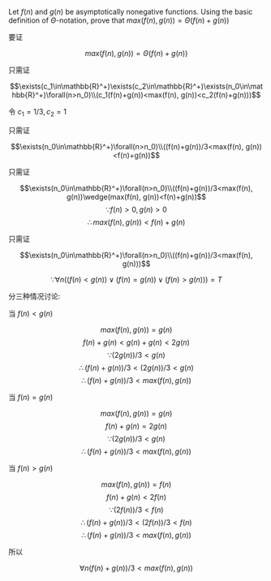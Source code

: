 Let $f(n)$ and $g(n)$ be asymptotically nonegative functions. Using the basic definition of $\Theta$-notation, prove that $max(f(n), g(n))=\Theta(f(n)+g(n))$

要证

$$max(f(n), g(n))=\Theta(f(n)+g(n))$$

只需证

$$\exists(c_1\in\mathbb{R}^+)\exists(c_2\in\mathbb{R}^+)\exists(n_0\in\mathbb{R}^+)\forall(n>n_0)\\(c_1(f(n)+g(n))<max(f(n), g(n))<c_2(f(n)+g(n)))$$

令 $c_1=1/3,c_2=1$

只需证

$$\exists(n_0\in\mathbb{R}^+)\forall(n>n_0)\\((f(n)+g(n))/3<max(f(n), g(n))<f(n)+g(n))$$

只需证

$$\exists(n_0\in\mathbb{R}^+)\forall(n>n_0)\\((f(n)+g(n))/3<max(f(n), g(n))\wedge(max(f(n), g(n))<f(n)+g(n))$$
$$\because f(n)>0, g(n)>0$$
$$\therefore max(f(n), g(n))<f(n)+g(n)$$

只需证

$$\exists(n_0\in\mathbb{R}^+)\forall(n>n_0)\\((f(n)+g(n))/3<max(f(n), g(n)))$$

$$\because\forall{n}((f(n)<g(n)) \vee (f(n)=g(n)) \vee (f(n)>g(n)))=T$$

分三种情况讨论:

当 $f(n)<g(n)$

$$max(f(n),g(n))=g(n)$$
$$f(n)+g(n)<g(n)+g(n)<2g(n)$$
$$\because(2g(n))/3<g(n)$$
$$\therefore(f(n)+g(n))/3<(2g(n))/3<g(n)$$
$$\therefore(f(n)+g(n))/3<max(f(n),g(n))$$

当 $f(n)=g(n)$

$$max(f(n),g(n))=g(n)$$
$$f(n)+g(n)=2g(n)$$
$$\because(2g(n))/3<g(n)$$
$$\therefore(f(n)+g(n))/3<max(f(n),g(n))$$

当 $f(n)>g(n)$

$$max(f(n),g(n))=f(n)$$
$$f(n)+g(n)<2f(n)$$
$$\because(2f(n))/3<f(n)$$
$$\therefore(f(n)+g(n))/3<(2f(n))/3<f(n)$$
$$\therefore(f(n)+g(n))/3<max(f(n),g(n))$$

所以

$$\forall{n}(f(n)+g(n))/3<max(f(n),g(n))$$
